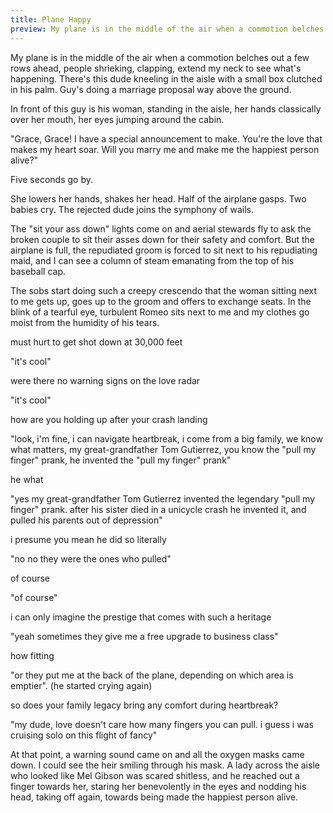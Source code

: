 ```yaml
---
title: Plane Happy
preview: My plane is in the middle of the air when a commotion belches out a few rows ahead, people shrieking, clapping, extend my neck to see what's happening. There's this dude kneeling...
---
```


My plane is in the middle of the air when a commotion belches out a few rows ahead, people shrieking, clapping, extend my neck to see what's happening. There's this dude kneeling in the aisle with a small box clutched in his palm. Guy's doing a marriage proposal way above the ground.

In front of this guy is his woman, standing in the aisle, her hands classically over her mouth, her eyes jumping around the cabin.

"Grace, Grace! I have a special announcement to make. You're the love that makes my heart soar. Will you marry me and make me the happiest person alive?"

Five seconds go by.

She lowers her hands, shakes her head. Half of the airplane gasps. Two babies cry. The rejected dude joins the symphony of wails.

The "sit your ass down" lights come on and aerial stewards fly to ask the broken couple to sit their asses down for their safety and comfort. But the airplane is full, the repudiated groom is forced to sit next to his repudiating maid, and I can see a column of steam emanating from the top of his baseball cap.

The sobs start doing such a creepy crescendo that the woman sitting next to me gets up, goes up to the groom and offers to exchange seats. In the blink of a tearful eye, turbulent Romeo sits next to me and my clothes go moist from the humidity of his tears.

must hurt to get shot down at 30,000 feet

"it's cool"

were there no warning signs on the love radar

"it's cool"

how are you holding up after your crash landing

"look, i'm fine, i can navigate heartbreak, i come from a big family, we know what matters, my great-grandfather Tom Gutierrez, you know the "pull my finger" prank, he invented the "pull my finger" prank"

he what

"yes my great-grandfather Tom Gutierrez invented the legendary "pull my finger" prank. after his sister died in a unicycle crash he invented it, and pulled his parents out of depression"

i presume you mean he did so literally

"no no they were the ones who pulled"

of course

"of course"

i can only imagine the prestige that comes with such a heritage

"yeah sometimes they give me a free upgrade to business class"

how fitting

"or they put me at the back of the plane, depending on which area is emptier". (he started crying again)

so does your family legacy bring any comfort during heartbreak?

"my dude, love doesn't care how many fingers you can pull. i guess i was cruising solo on this flight of fancy"

At that point, a warning sound came on and all the oxygen masks came down. I could see the heir smiling through his mask. A lady across the aisle who looked like Mel Gibson was scared shitless, and he reached out a finger towards her, staring her benevolently in the eyes and nodding his head, taking off again, towards being made the happiest person alive.